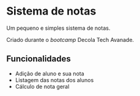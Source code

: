 # Sistema de notas

Um pequeno e simples sistema de notas.

Criado durante o _bootcamp_ Decola Tech Avanade.

## Funcionalidades

- Adição de aluno e sua nota
- Listagem das notas dos alunos
- Cálculo de nota geral
